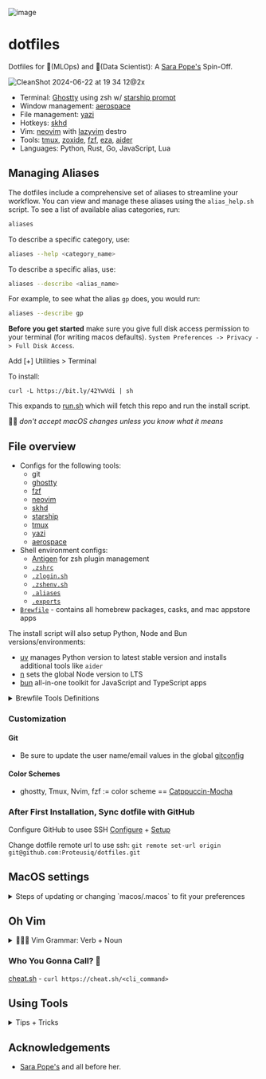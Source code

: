 ![image](https://github.com/Proteusiq/dotfiles/assets/14926709/9e3c4c60-43cd-4e47-9711-49eeb1078ae4)

# dotfiles

Dotfiles for 🦀(MLOps) and 🐲(Data Scientist): A [Sara Pope's](https://github.com/gretzky/dotfiles) Spin-Off.

![CleanShot 2024-06-22 at 19 34 12@2x](https://github.com/Proteusiq/dotfiles/assets/14926709/b5374cdb-753c-4559-ad8e-920d9653de34)



-   Terminal: [Ghostty](https://github.com/ghostty-org/ghostty) using zsh w/ [starship prompt](https://starship.rs/)
-   Window management: [aerospace](https://github.com/nikitabobko/AeroSpace)
-   File management: [yazi](https://github.com/sxyazi/yazi)
-   Hotkeys: [skhd](https://github.com/koekeishiya/skhd)
-   Vim: [neovim](https://neovim.io/) with [lazyvim](https://github.com/LazyVim/LazyVim) destro
-   Tools: [tmux](https://github.com/tmux/tmux), [zoxide](https://github.com/ajeetdsouza/zoxide), [fzf](https://github.com/junegunn/fzf), [eza](https://github.com/eza-community/eza), [aider](https://github.com/paul-gauthier/aider)
-   Languages: Python, Rust, Go, JavaScript, Lua

## Managing Aliases

The dotfiles include a comprehensive set of aliases to streamline your workflow. You can view and manage these aliases using the `alias_help.sh` script. To see a list of available alias categories, run:

```bash
aliases
```
To describe a specific category, use:

```bash
aliases --help <category_name>
```


To describe a specific alias, use:

```bash
aliases --describe <alias_name>
```

For example, to see what the alias `gp` does, you would run:

```bash
aliases --describe gp
```

**Before you get started** make sure you give full disk access permission to your terminal (for writing macos defaults). `System Preferences -> Privacy -> Full Disk Access`.

Add [+] Utilities > Terminal


To install:

`curl -L https://bit.ly/42YwVdi | sh`

This expands to [run.sh](https://github.com/proteusiq/dotfiles/blob/master/run.sh) which will fetch this repo and run the install script.

🫸🏾 *don't accept macOS changes unless you know what it means*

## File overview

-   Configs for the following tools:
    -   git
    -   [ghostty](./ghosttytty)
    -   [fzf](./fzf)
    -   [neovim](./nvim)
    -   [skhd](./skhd)
    -   [starship](./starship)
    -   [tmux](./tmux)
    -   [yazi](./yazi/)
    -   [aerospace](./aerospace/)
-   Shell environment configs:
    -   [Antigen](https://github.com/zsh-users/antigen) for zsh plugin management
    -   [`.zshrc`](./zsh/.zshrc)
    -   [`.zlogin.sh`](./zsh/.zlogin.sh)
    -   [`.zshenv.sh`](./zsh/.zshenv.sh)
    -   [`.aliases`](./zsh/.aliases)
    -   [`.exports`](./zsh/.exports)
-   [`Brewfile`](./Brewfile) - contains all homebrew packages, casks, and mac appstore apps

The install script will also setup Python, Node and Bun versions/environments:

-   [uv](https://github.com/astral-sh/uv) manages Python version to latest stable version and installs additional tools like `aider`
-   [n](https://github.com/tj/n) sets the global Node version to LTS
-   [bun](https://bun.sh/)  all-in-one toolkit for JavaScript and TypeScript apps

<details><summary>Brewfile Tools Definitions</summary>

```sh
# GUI & Command Line Tools
# Utilities and tools to enhance the command line interface experience
"ack" # A tool like grep, optimized for programmers
"aldente" # Battery life 
"applesimutils" # Apple Simulator Utilities
"arc" # Browser for the future - 1Password, Vimium C extentions
"alttab" # Better preview app switcher 
"azure-cli" # Microsoft Azure Command Line Interface
"bat" # A cat clone with syntax highlighting and Git integration
"bpytop" # Resource monitor that shows usage and stats
"binutils" # GNU binary tools for native development
"chruby" # Changes the current Ruby
"cleanshot" # Better screen capture
"coreutils" # GNU File, Shell, and Text utilities
"diffutils" # File comparison utilities
"direnv" # Environment switcher for the shell
"espanso" # Expands text shortcuts to full template
"eza" # A better ls and tree
"fd" # A simple, fast and user-friendly alternative to 'find'
"ffmpeg" # A complete, cross-platform solution to record, convert and stream audio and video
"figlet" # ascii fonts similar to toilet but with better fonts
"findutils" # GNU `find`, `locate`, `updatedb`, and `xargs` commands
"fzf" # Command-line fuzzy finder
"gawk" # GNU awk utility
"gh" # GitHub cli used by plenary
"git" # Distributed revision control system
"git-lfs" # Git Large Files Storage
"git-filter-repo" # When we mess up and want to clean
"gnu-sed" # GNU implementation of the famous stream editor
"gnu-tar" # GNU version of the tar archiving utility
"gnu-time" # GNU implementation of the time utility
"gnu-which" # GNU implementation of the 'which' utility to find path of executables
"gnupg" # GNU Pretty Good Privacy (PGP) package
"go" # The Go programming language
"graphviz" # Visualizing graphs
"grep" # GNU grep, egrep and fgrep
"gum" # Glamorous shell scripts
"gzip" # GNU compression utility
"hiddenbar" # Hides unpopular tab icons
"hyperfine" # A command-line benchmarking tool
"jq" # Lightweight and flexible command-line JSON processor
"lazygit" # The lazier way to manage everything git
"lazydocker" # The lazier way to manage everything docker
"mongosh" # Mongo DB shell
"moreutils" # Collection of tools that nobody wrote when UNIX was young
"ncdu" # NCurses Disk Usage
"neovim" # Ambitious Vim-fork focused on extensibility and agility
"node" # Platform built on Chrome's JavaScript runtime for easily building fast, scalable network applications
"ollama" # Running Large Language Models offline
"pixi" # Fast than mamba: Drop in replacer of Pyenv + Poetry for conda universe
"posting" # Postman but in TUI
"python" # Interpreted, interactive, object-oriented programming language
"raycast" # A better spotlight - CleanShotX, Ollama, OpenAI, Alacritty, Brew extensitions
"rename" # Perl-powered file rename script with many helpful built-ins
"repgrep" # rgr interactive rust ripgrep extention
"ripgrep" # Recursively searches directories for a regex pattern while respecting your gitignore
"rsync" # Utility that provides fast incremental file transfer
"rust" # Safe, concurrent, practical language
"screen" # GNU screen, terminal multiplexer
"shotcat" # Vimium C for Apps: Path to Mouseless World
"starship" # Cross-shell prompt for astronauts
"stow" # Manage installation of multiple softwares in the same directory structure
"terraform" # Tool for building, changing, and versioning infrastructure safely and efficiently
"thefuck" # Autocorrection with f as alias
"tldr" # Too long I did nor read man
"toilet" # ascii art fonting similar to figlet but with filter and boarder e.g. toilet -F border -f future Welcome Prayson
"tmux" # Terminal multiplexer
"universal-ctags" # Creates a compressed version of a code bases used by Aider
"uv" # Python's Cargo. Better drop in pip replacer alias pip='uv pip'
"vim" # Highly configurable text editor built to enable efficient text editing
"watchman" # Watch files and take action when they change
"wget" # Internet file retriever
"yarn" # JavaScript package manager
"yazi" # Terminal file management
"zlib" # General-purpose lossless data-compression library
"zplug" # A next-generation plugin manager for zsh
"zsh" # UNIX shell (command interpreter)
"zoxide" # A faster way to navigate your filesystem


# GUI Applications (Casks)
# Various applications installed through Homebrew Cask
"1password" # Password manager
"1password-cli" # Using op vault cli
"ghostty" # GPU-accelerated terminal emulator
"docker" # Platform to develop, ship, and run applications
````

</details>

### Customization

####  Git
- Be sure to update the user name/email values in the global [gitconfig](./git/.gitconfig)
#### Color Schemes

- ghostty, Tmux, Nvim, fzf := color scheme == [Catppuccin-Mocha](https://github.com/catppuccin/catppuccin)

### After First Installation, Sync dotfile with GitHub
Configure GitHub to usee SSH [Configure](https://docs.github.com/en/authentication/connecting-to-github-with-ssh/generating-a-new-ssh-key-and-adding-it-to-the-ssh-agent) + [Setup](https://docs.github.com/en/authentication/connecting-to-github-with-ssh/adding-a-new-ssh-key-to-your-github-account)

Change dotfile remote url to use ssh: 
`git remote set-url origin git@github.com:Proteusiq/dotfiles.git`

## MacOS settings
<details><summary>Steps of updating or changing  `macos/.macos` to fit your preferences</summary>

Example changing Clock to Analog:
```sh
# step 1: generate before change default settings
defaults read > before
# step 2: make changes on the UI. For example change clock appearance settings and go back to terminal
defaults read > after
# step 3: used `diff before after` or VSCode to change the difference. On VSCode right click `before` > Select for Compare, right click `after`> Compare with Selected
# find the changes that highlights the UI chnages
```
![diff](https://github.com/Proteusiq/dotfiles/assets/14926709/e897e34a-5d7a-4865-8782-7bef847e4e0b)


Translate the changes to .macos
```python
# Prayson's Clock Preferences Dock
defaults write com.apple.menuextra.clock IsAnalog -int 0
defaults write com.apple.menuextra.clock ShowAMPM  -int 1
defaults write com.apple.menuextra.clock ShowDate -int 0
defaults write com.apple.menuextra.clock ShowDayOfWeek  -int 0
defaults write com.apple.menuextra.clock ShowSeconds  -int 0
```
See [RexYuan](https://github.com/RexYuan/Blemishine/tree/main/preferences)'s settings for inspiration and examples

</details>

## Oh Vim
<details><summary>🧘🏾‍♂️ Vim Grammar: Verb + Noun</summary>

In Vim, editing operations follow a grammar-like structure: **Verb + Noun**. The verb represents an action, while the noun represents the text or movement the action operates on. This allows for flexible and powerful editing.
See: [Learn Vim the Smarter Way](https://learnvim.irian.to). Note: Visual mode **Noun<selected> + Verb***.

## Verbs

| Verb | Action                                      |
|------|---------------------------------------------|
| `d`  | delete                                      |
| `c`  | change (delete + enter insert mode)         |
| `y`  | yank (copy)                                 |

## Nouns (Motions)

| Noun   | Description                        |
|--------|------------------------------------|
| `w`    | word (forward by word)             |
| `b`    | back (backward by word)            |
| `3j`   | down 3 lines                       |
| `G`    | down to bottom                     |
| `gg`   | up to top                          |
| `s`    | sentence                           |
| `p`    | paragraph                          |

## Nouns (Text Objects)

| Noun  | Description                        |
|-------|------------------------------------|
| `iw`  | inner word                         |
| `ib`  | inner bracket (i{ or i() )         |
| `i"`  | inner quotes                       |
| `is`  | inner sentence                     |
| `as`  | a sentence                         |

## Nouns (Parameterizers)

| Noun   | Description                               |
|--------|-------------------------------------------|
| `f`, `F` | find the next character                  |
| `t`, `T` | find until next character                |
| `/`      | next match (word/pattern)                |

## Examples: Verb + Noun 
>Preferably Text Objects for repeatability with dot `.`

| Command   | Action                                   |
|-----------|------------------------------------------|
| `diw`     | delete inner word                        |
| `da"`     | delete contents a(rround) and include `"`|
| `yib`     | yank (copy) inner bracket                |
| `cfK`     | change to next occurrence of character K |

Why Text Objects over Motions:
 
`cw` change executes from the current cursor position, while `ciw` execute whole object regardless of the cursor position.
Allowing dot `.` <repeatability> of action.


## Prefix: g (Super Prefix to Extend Commands)

| Command   | Action                                   |
|-----------|------------------------------------------|
| `gUaw`    | uppercase a word                         |
| `:g/^\s*$/d` | search and remove all empty lines.    |

---

This structure allows you to combine commands fluidly, increasing efficiency in text editing. By mastering verbs, nouns, and their combinations, you can perform powerful editing operations with minimal keystrokes.
                                                     
More Vim keybindings:

### Modes
| **Key**  | **Explanation**                          |
|----------|------------------------------------------|
| `Esc`    | Command mode                             |
| `i`      | Edit mode                                |
| `V`      | Visual mode                              |
| `a`      | Move cursor forward and enter edit mode  |
| `A`      | Move cursor to the end of the line, enter edit mode |
| `o`      | Add newline below and enter edit mode    |
| `O`      | Add newline above                        |

### Deleting and Changing Text
| **Key**  | **Explanation**                                 |
|----------|-------------------------------------------------|
| `x`      | Delete the character under the cursor           |
| `~`      | Swap the case of the character under the cursor |
| `dd`     | Cut the current line                            |
| `d}`     | Cut until the end of the block                  |
| `cw`     | Change word: delete the word in focus and enter edit mode |
| `dw`     | Delete word                                     |
| `D`      | Delete to the end of the line                   |
| `C`      | Delete to the end of the line and enter edit mode |
| `ct<char>` | Delete up to (but not including) the specified character |
| `.`      | Repeat the last action                          |
| `u`      | Undo                                            |
| `3u`     | Undo last 3 changes                             |
| `Ctrl-r` | Redo                                            |

Better grammar `diw` or `daw` - delete inside/arround word

### Navigation
| **Key**  | **Explanation**                                  |
|----------|--------------------------------------------------|
| `hjkl`   | Move cursor (left, down, up, right)              |
| `20j`    | Go down 20 lines                                 |
| `:20`    | Jump to line 20                                  |
| `w`      | Move to the next word                            |
| `b`      | Move backward one word                           |
| `4b`     | Move backward 4 words                            |
| `0`      | Move to the beginning of the line                |
| `^`      | Move to the first non-blank character of the line|
| `t<char>` | Move just before the specified character        |
| `f<char>` | Move to the specified character                 |
| `%`      | Move to the matching parenthesis, bracket, or brace |
| `gg`     | Go to the top of the file                        |
| `G`      | Go to the bottom of the file                     |
| `{`      | Jump backward by paragraph                       |
| `}`      | Jump forward by paragraph                        |
| `*`      | Jump to the next occurrence of the word under the cursor |
| `z`      | Center the line with the cursor in the middle of the screen |

### Copy and Paste
| **Key**  | **Explanation**                          |
|----------|------------------------------------------|
| `yy`     | Copy (yank) the current line             |
| `P`      | Paste before the cursor                  |
| `p`      | Paste after the cursor                   |

### Search and Help
| **Key**         | **Explanation**                  |
|-----------------|----------------------------------|
| `:h navigation` | Help on navigation               |
| `:h search`     | Help on search commands          |
| `*`             | Search for the word under the cursor |

### File and URL Handling
| **Key**  | **Explanation**                          |
|----------|------------------------------------------|
| `gf`     | Go to file path and open                 |
| `gx`     | Go to URL and open in browser            |

### Recording and Running Commands
| **Key**  | **Explanation**                          |
|----------|------------------------------------------|
| `qa ... q` | Record macro                           |
| `@a`     | Repeat recorded macro                    |
| `13@a`   | Repeat recorded macro 13 times           |
| `Shift+V Shift+G :` | Select to the end of the document |
| `:'<,'> norm A!` | Jump to the end and add `!`      |
| `:norm I` | Jump to the beginning and enter insert mode |

### Browsing in Edit Mode
| **Key**  | **Explanation**                          |
|----------|------------------------------------------|
| `Ctrl-p` / `Ctrl-n` | Browse written variables or names in edit mode |

---

</details>

### Who You Gonna Call? 👻
[cheat.sh](https://cheat.sh/) - `curl https://cheat.sh/<cli_command>`

## Using Tools
<details><summary>Tips + Tricks</summary>

  ### Short🐈
  Ctrl + f
---

  ### Sesh Tmux
  raycast plugins sesh + sesh connect on terminal rocks
  <leader> + k

---
 ### Using [tmux](https://tmuxcheatsheet.com/)
```sh
# installl plugins
<leader> + I # prefix is <leader key> which is C-b

<leader> + c # create a new session
<leader> + n # previous session or instead of n, a <NUMBER> to switch to session
<leader> + "Shift + 2" (") or i to split horizontal
<leader> + "Shift + 5"  (%) o - to split vertical
<leader> + Arrows or hjkl # move across panes
<leader> + : # command mode (:rename-window <NAME> :rename-session <NAME> :kill-session -a #kill all session but this one :kill-session -t <NAME or NUM>, :kill-server # kills all session)
<leader> + d # dettach session
tmux ls # list sessions
<leader> + s # list sessions
<leader> + , # rename window
<leader> + & # close window

<leader> + z # min/maximize pane
<leader> + p (P menu) # => popup terminal (leader + p to close)
<leader> + O  # => popup sessions (esc to close)

# custom
iexit # alias to kill-session
ikill # alias to kill-server
iswitch # alias to switch-session
ipop # alias for popup window
```
---
### Using fzf

```sh
# search
fzf # fzf -q .py$ -e
# open files/folders with nvim
nvim # Ctrl + t (C-t)
nvim ** # + TAB

# open files and folder
cd ** # + TAB

# commands things with fzf (kill, unalias, unset, export, ssh)
kill -9 ** # TAB (Next TAB will multiselect and Shift+Tab to deselect)

# looking throw the history
# C-r 
docker # + C-r filter search to 'docker' history
```
---

## Using lazyVim

```sh
<leader> # Space
<C-w> # window actions
     # w # moves back to Neo-Tree
[b ]b  # option/alt 8 and 9 for [] to navigate buffers(tabs)  

# command mode
: # run sh commands: use case sort data, select and execute : <','>!sort or structure JSON <','> !jq
# Visual mode select: 
#   '<,'>s/^./# &/ -> replace anything with '#' to all non-blank lines"
#   '<,'>s/^\([^#]\)/# &/ -> replace anything but lines  starting with '#' with # "
: + !(Shift + 1) # filter mode: echo "OPENAI_API_KEY=sk-****** >> .env"

# Telescope:
:Telescope keymap
:Telescope lsp_definition `gd`
:Telescope live_grep
:Telescope lsp_reference `gr`
:Telescope git_branches
:Telescopes buffers

# More

Switch words
:s/\(hello\)\s\(there\)/\2 \1/

= => indent =G indent all to bottom
:help or :h v_d(help of visual mode d) (ctrl + wc) window close

# Debugging
## Key Mappings

| Shortcut      | Description                  |
|---------------|------------------------------|
| `<leader>dm`  | Debug Test Method             |
| `<leader>dc`  | Debug Test Class              |
| `<leader>df`  | Debug Python File             |
| `<leader>du`  | Debug Function Under Cursor   |
| `<leader>dk`  | Debug Class Under Cursor      |


```

</details>



## Acknowledgements

-   [Sara Pope's](https://github.com/gretzky/dotfiles) and all before her.
